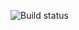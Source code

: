 ![Build status](https://the-bridge-int.trafficmanager.net/v0.1/apps/fa313e92-1e21-49fe-83e1-d46be2a4b343/branches/master/badge)
